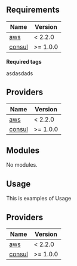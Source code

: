 <!-- BEGIN_TF_DOCS -->
## Requirements

| Name | Version |
|------|---------|
| <a name="requirement_aws"></a> [aws](#requirement\_aws) | < 2.2.0 |
| <a name="requirement_consul"></a> [consul](#requirement\_consul) | >= 1.0.0 |

**Required tags**

asdasdads

## Providers

| Name | Version |
|------|---------|
| <a name="provider_aws"></a> [aws](#provider\_aws) | < 2.2.0 |
| <a name="provider_consul"></a> [consul](#provider\_consul) | >= 1.0.0 |

## Modules

No modules.

## Usage

This is examples of Usage

## Providers

| Name | Version |
|------|---------|
| <a name="provider_aws"></a> [aws](#provider\_aws) | < 2.2.0 |
| <a name="provider_consul"></a> [consul](#provider\_consul) | >= 1.0.0 |